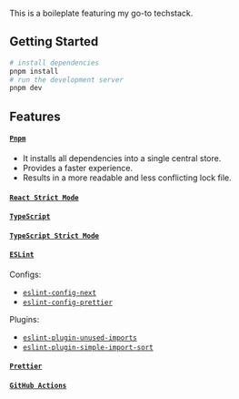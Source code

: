 This is a boileplate featuring my go-to techstack.

## Getting Started

```bash
# install dependencies
pnpm install
# run the development server
pnpm dev
```

## Features

#### [`Pnpm`](https://pnpm.io/)

- It installs all dependencies into a single central store.
- Provides a faster experience.
- Results in a more readable and less conflicting lock file.

#### [`React Strict Mode`](https://www.typescriptlang.org/tsconfig#strict)

#### [`TypeScript`](https://www.typescriptlang.org/)

#### [`TypeScript Strict Mode`](https://www.typescriptlang.org/tsconfig#strict)

#### [`ESLint`](https://eslint.org/)

Configs:

- [`eslint-config-next`](https://nextjs.org/docs/app/building-your-application/configuring/eslint#eslint-config)
- [`eslint-config-prettier`](https://github.com/prettier/eslint-config-prettier)

Plugins:

- [`eslint-plugin-unused-imports`](https://github.com/sweepline/eslint-plugin-unused-imports)
- [`eslint-plugin-simple-import-sort`](https://github.com/lydell/eslint-plugin-simple-import-sort)

#### [`Prettier`](https://prettier.io/)

#### [`GitHub Actions`](https://docs.github.com/en/actions)
